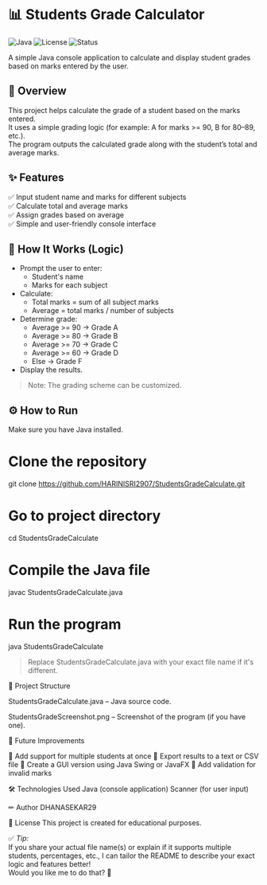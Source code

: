 
# 📊 Students Grade Calculator

![Java](https://img.shields.io/badge/Language-Java-blue.svg)
![License](https://img.shields.io/badge/License-Educational-informational)
![Status](https://img.shields.io/badge/Project-Complete-brightgreen)

A simple Java console application to calculate and display student grades based on marks entered by the user.

## 📌 Overview

This project helps calculate the grade of a student based on the marks entered.  
It uses a simple grading logic (for example: A for marks >= 90, B for 80–89, etc.).  
The program outputs the calculated grade along with the student’s total and average marks.

## ✨ Features

✅ Input student name and marks for different subjects  
✅ Calculate total and average marks  
✅ Assign grades based on average  
✅ Simple and user-friendly console interface

## 🧩 How It Works (Logic)

- Prompt the user to enter:
  - Student's name
  - Marks for each subject
- Calculate:
  - Total marks = sum of all subject marks
  - Average = total marks / number of subjects
- Determine grade:
  - Average >= 90 → Grade A
  - Average >= 80 → Grade B
  - Average >= 70 → Grade C
  - Average >= 60 → Grade D
  - Else → Grade F
- Display the results.

> Note: The grading scheme can be customized.

## ⚙ How to Run
Make sure you have Java installed.
# Clone the repository
git clone https://github.com/HARINISRI2907/StudentsGradeCalculate.git

# Go to project directory
cd StudentsGradeCalculate

# Compile the Java file
javac StudentsGradeCalculate.java

# Run the program
java StudentsGradeCalculate

> Replace StudentsGradeCalculate.java with your exact file name if it's different.

📂 Project Structure

StudentsGradeCalculate.java – Java source code.

StudentsGradeScreenshot.png – Screenshot of the program (if you have one).

🔮 Future Improvements

🚀 Add support for multiple students at once
🚀 Export results to a text or CSV file
🚀 Create a GUI version using Java Swing or JavaFX
🚀 Add validation for invalid marks

🛠 Technologies Used
Java (console application)
Scanner (for user input)

✏ Author
DHANASEKAR29


📄 License
This project is created for educational purposes.

✅ *Tip:*  
If you share your actual file name(s) or explain if it supports multiple students, percentages, etc., I can tailor the README to describe your exact logic and features better!  
Would you like me to do that? 🌱
